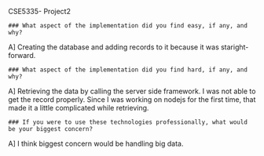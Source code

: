 CSE5335- Project2

    ### What aspect of the implementation did you find easy, if any, and why?
A] Creating the database and adding records to it because it was staright-forward.

    ### What aspect of the implementation did you find hard, if any, and why?
A] Retrieving the data by calling the server side framework. I was not able to get the record properly. Since I was working on nodejs for the first time, that made it a little complicated while retrieving.

    ### If you were to use these technologies professionally, what would be your biggest concern?
A] I think biggest concern would be handling big data. 


